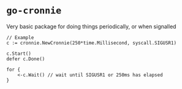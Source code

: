# `go-cronnie`

Very basic package for doing things periodically, or when signalled

```
// Example
c := cronnie.NewCronnie(250*time.Millisecond, syscall.SIGUSR1)

c.Start()
defer c.Done()

for {
	<-c.Wait() // wait until SIGUSR1 or 250ms has elapsed
}
```
